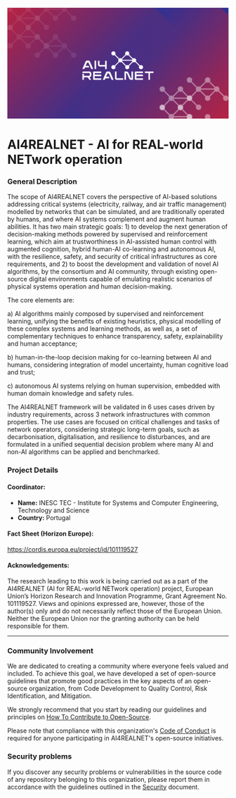 ![AI4REALNET-banner](https://raw.githubusercontent.com/AI4REALNET/.github/main/profile/ai4realnet-banner.png)

# AI4REALNET - AI for REAL-world NETwork operation 

### General Description

The scope of AI4REALNET covers the perspective of AI-based solutions addressing critical systems (electricity, railway, and air traffic management) modelled by networks that can be simulated, and are traditionally operated by humans, and where AI systems complement and augment human abilities. It has two main strategic goals: 1) to develop the next generation of decision-making methods powered by supervised and reinforcement learning, which aim at trustworthiness in AI-assisted human control with augmented cognition, hybrid human-AI co-learning and autonomous AI, with the resilience, safety, and security of critical infrastructures as core requirements, and 2) to boost the development and validation of novel AI algorithms, by the consortium and AI community, through existing open-source digital environments capable of emulating realistic scenarios of physical systems operation and human decision-making.

The core elements are: 

a) AI algorithms mainly composed by supervised and reinforcement learning, unifying the benefits of existing heuristics, physical modelling of these complex systems and learning methods, as well as, a set of complementary techniques to enhance transparency, safety, explainability and human acceptance; 
 
b) human-in-the-loop decision making for co-learning between AI and humans, considering integration of model uncertainty, human cognitive load and trust; 
 
c) autonomous AI systems relying on human supervision, embedded with human domain knowledge and safety rules.


The AI4REALNET framework will be validated in 6 uses cases driven by industry requirements, across 3 network infrastructures with common properties. The use cases are focused on critical challenges and tasks of network operators, considering strategic long-term goals, such as decarbonisation, digitalisation, and resilience to disturbances, and are formulated in a unified sequential decision problem where many AI and non-AI algorithms can be applied and benchmarked.
                            

### Project Details

#### Coordinator:

* **Name:** INESC TEC - Institute for Systems and Computer Engineering, Technology and Science
* **Country:** Portugal


#### Fact Sheet (Horizon Europe):

https://cordis.europa.eu/project/id/101119527

#### Acknowledgements:

The research leading to this work is being carried out as a part of the AI4REALNET (AI for REAL-world NETwork operation) project, European Union’s Horizon Research and Innovation Programme, Grant Agreement No. 101119527. Views and opinions expressed are, however, those of the author(s) only and do not necessarily reflect those of the European Union. Neither the European Union nor the granting authority can be held responsible for them.

----

### Community Involvement

We are dedicated to creating a community where everyone feels valued and included. To achieve this goal, we have developed a set of open-source guidelines that promote good practices in the key aspects of an open-source organization, from Code Development to Quality Control, Risk Identification, and Mitigation.  

We strongly recommend that you start by reading our guidelines and principles on [How To Contribute to Open-Source](../oss-guidelines.md). 

Please note that compliance with this organization's [Code of Conduct](../code-of-conduct.md) is required for anyone participating in AI4REALNET's open-source initiatives.

### Security problems

If you discover any security problems or vulnerabilities in the source code of any repository belonging to this organization, please report them in accordance with the guidelines outlined in the [Security](../security.md) document.






